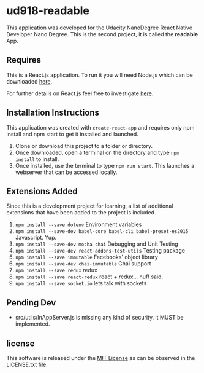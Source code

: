 # ud918-readable
This application was developed for the Udacity NanoDegree React Native Developer Nano Degree. This is the second project, it is called the **readable** App.

## Requires

This is a React.js application. To run it you will need Node.js which can be downloaded [here](https://nodejs.org/en/download/).

For further details on React.js feel free to investigate [here](https://reactjs.net/).

## Installation Instructions

This application was created with `create-react-app` and requires only npm install and npm start to get it installed and launched.

1. Clone or download this project to a folder or directory.
2. Once downloaded, open a terminal on the directory and type `npm install` to install.
3. Once installed, use the terminal to type `npm run start`. This launches a webserver that can be accessed locally.

## Extensions Added

Since this is a development project for learning, a list of additional extensions that have been added to the project is included.

1. `npm install --save dotenv` Environment variables
2. `npm install --save-dev babel-core babel-cli babel-preset-es2015` Javascript. Yup.
3. `npm install --save-dev mocha chai` Debugging and Unit Testing
4. `npm install --save-dev react-addons-test-utils` Testing package
5. `npm install --save immutable` Facebooks' object library
6. `npm install --save-dev chai-immutable` Chai support
7. `npm install --save redux` redux
8. `npm install --save react-redux` react + redux... nuff said.
9. `npm install --save socket.io` lets talk with sockets

## Pending Dev

* src/utils/InAppServer.js is missing any kind of security. it MUST be implemented.

## license

This software is released under the [MIT License](https://choosealicense.com/licenses/mit/) as can be observed in the LICENSE.txt file.
